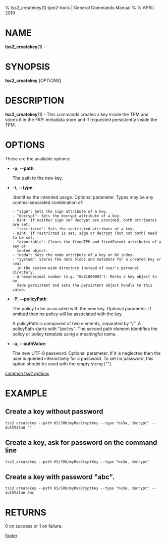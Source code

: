 % tss2_createkey(1) tpm2-tools | General Commands Manual
%
% APRIL 2019

# NAME

**tss2_createkey**(1) -

# SYNOPSIS

**tss2_createkey** [*OPTIONS*]

# DESCRIPTION

**tss2_createkey**(1) - This commands creates a key inside the TPM and stores it in the FAPI metadata store and if requested persistently inside the TPM.

# OPTIONS

These are the available options:

  * **-p**, **\--path**:

    The path to the new key.

  * **-t**, **\--type**:

    Identifies the intended usage. Optional parameter.
    Types may be any comma-separated combination of:

        - "sign": Sets the sign attribute of a key.
        - "decrypt": Sets the decrypt attribute of a key.
        - Hint: If neither sign nor decrypt are provided, both attributes are set.
        - "restricted": Sets the restricted attribute of a key.
        - Hint: If restricted is set, sign or decrypt (but not both) need to be set.
        - "exportable": Clears the fixedTPM and fixedParent attributes of a key or
          sealed object.
        - "noda": Sets the noda attribute of a key or NV index.
        - "system": Stores the data blobs and metadata for a created key or seal
          in the system-wide directory instead of user's personal directory.
        - A hexadecimal number (e.g. "0x81000001"): Marks a key object to be
          made persistent and sets the persistent object handle to this value.

  * **-P**, **\--policyPath**:

    The policy to be associated with the new key. Optional parameter. If omitted
    then no policy will be associated with the key.

    A policyPath is composed of two elements, separated by "/". A policyPath
    starts with "/policy". The second path element identifies the policy
    or policy template using a meaningful name.

  * **-a**, **\--authValue**:

    The new UTF-8 password. Optional parameter. If it is neglected then the user
    is queried interactively for a password. To set no password, this option
    should be used with the empty string ("").

[common tss2 options](common/tss2-options.md)

# EXAMPLE

## Create a key without password
```
tss2_createkey --path HS/SRK/myRsaCryptKey --type "noDa, decrypt" --authValue ""
```

## Create a key, ask for password on the command line
```
tss2_createkey --path HS/SRK/myRsaCryptKey --type "noDa, decrypt"
```

## Create a key with password "abc".
```
tss2_createkey --path HS/SRK/myRsaCryptKey --type "noDa, decrypt" --authValue abc
```

# RETURNS

0 on success or 1 on failure.

[footer](common/footer.md)
